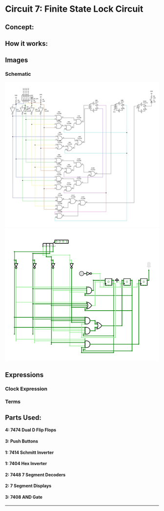 # Circuit 7: Finite State Lock Circuit
## Concept:


## How it works:


## Images
### Schematic
![Circuit 7 Schematic](Circuit_7_Schematic.jpg)
![Circuit 7 Simulation](Circuit_7_Simulation.png)

## Expressions
### Clock Expression


### Terms


## Parts Used:
#### 4: 7474 Dual D Flip Flops
#### 3: Push Buttons
#### 1: 7414 Schmitt Inverter
#### 1: 7404 Hex Inverter
#### 2: 7448 7 Segment Decoders
#### 2: 7 Segment Displays
#### 3: 7408 AND Gate
***




